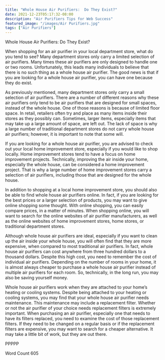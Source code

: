 ```yaml
---
title: "Whole House Air Purifiers:  Do They Exist?"
date: 2021-12-23T05:17:32-08:00
description: "Air Purifiers Tips for Web Success"
featured_image: "/images/Air Purifiers.jpg"
tags: ["Air Purifiers"]
---
```


Whole House Air Purifiers:  Do They Exist?

When shopping for an air purifier in your local department store, what do you tend to see?  Many department stores only carry a limited selection of air purifiers.  Many times these air purifiers are only designed to handle one or two rooms.  Unfortunately, this leads many individuals to believe that there is no such thing as a whole house air purifier. The good news is that if you are looking for a whole house air purifier, you can have one because they do exist.

As previously mentioned, many department stores only carry a small selection of air purifiers. There are a number of different reasons why these air purifiers only tend to be air purifiers that are designed for small spaces, instead of the whole house.  One of those reasons is because of limited floor space. In retail, retailers often try and place as many items inside their stores as they possibly can. Sometimes, larger items, especially items that may take up a large amount of space, are left out.  The lack of space is why a large number of traditional department stores do not carry whole house air purifiers; however, it is important to note that some will.

If you are looking for a whole house air purifier, you are advised to check out your local home improvement store, especially if you would like to shop locally.  Home improvement stores tend to have a focus on home improvement projects.  Technically, improving the air inside your home, especially the whole house, can be considered a home improvement project. That is why a large number of home improvement stores carry a selection of air purifiers, including those that are designed for the whole house.

In addition to shopping at a local home improvement store, you should also be able to find whole house air purifiers online. In fact, if you are looking for the best prices or a larger selection of products, you may want to give online shopping some thought.  With online shopping, you can easily compare prices, in a matter of minutes.  When shopping online, you will want to search for the online websites of air purifier manufacturers, as well as the online websites of home improvement stores, home stores, or traditional department stores.

Although whole house air purifiers are ideal, especially if you want to clean up the air inside your whole house, you will often find that they are more expensive, when compared to most traditional air purifiers. In fact, whole house air purifiers can cost anywhere from three hundred dollars to a thousand dollars. Despite this high cost, you need to remember the cost of individual air purifiers.  Depending on the number of rooms in your home, it is almost always cheaper to purchase a whole house air purifier instead of multiple air purifiers for each room.  So, technically, in the long run, you may also be saving yourself money.

Whole house air purifiers work when they are attached to your home’s heating or cooling systems. Despite being attached to your heating or cooling systems, you may find that your whole house air purifier needs maintenance.  This maintenance may include a replacement filter. Whether or not the air purifier of your choice needs replacement filters is extremely important.  When purchasing an air purifier, especially one that needs to have its filters replaced, you need to examine the cost of those replacement filters.  If they need to be changed on a regular basis or if the replacement filters are expensive, you may want to search for a cheaper alternative.  It may take a little bit of work, but they are out there.

PPPPP

Word Count 605

